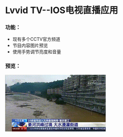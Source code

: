 

Lvvid TV--IOS电视直播应用
=

### 功能：

* 现有多个CCTV官方频道
* 节目内容图片预览
* 使用手势调节亮度和音量

### 预览：

![](https://github.com/lvliheng/LvvidTV/blob/master/Screenshots/vividtv.gif)

